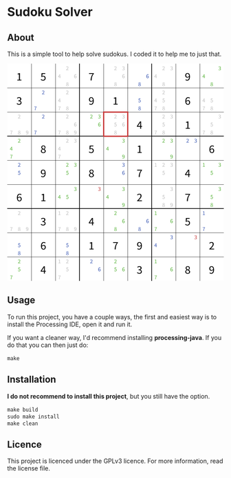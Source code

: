 # Sudoku Solver

## About

This is a simple tool to help solve sudokus. I coded it to help me to just that.

![Screenshot of the game](screenshots/screenshot.png)

## Usage

To run this project, you have a couple ways, the first and easiest way is to install the Processing IDE, open it and run it.

If you want a cleaner way, I'd recommend installing **processing-java**. If you do that you can then just do:

```
make
```

## Installation

**I do not recommend to install this project**, but you still have the option.

```
make build
sudo make install
make clean
```

## Licence

This project is licenced under the GPLv3 licence.
For more information, read the license file.

